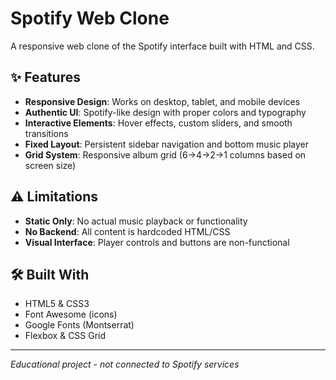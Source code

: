 # Spotify Web Clone

A responsive web clone of the Spotify interface built with HTML and CSS.

## ✨ Features

- **Responsive Design**: Works on desktop, tablet, and mobile devices
- **Authentic UI**: Spotify-like design with proper colors and typography
- **Interactive Elements**: Hover effects, custom sliders, and smooth transitions
- **Fixed Layout**: Persistent sidebar navigation and bottom music player
- **Grid System**: Responsive album grid (6→4→2→1 columns based on screen size)

## ⚠️ Limitations

- **Static Only**: No actual music playback or functionality
- **No Backend**: All content is hardcoded HTML/CSS
- **Visual Interface**: Player controls and buttons are non-functional

## 🛠️ Built With

- HTML5 & CSS3
- Font Awesome (icons)
- Google Fonts (Montserrat)
- Flexbox & CSS Grid

---

*Educational project - not connected to Spotify services*
